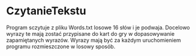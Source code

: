 # CzytanieTekstu
Program sczytuje z pliku Words.txt losowe 16 słów i je podwaja.
Docelowo wyrazy te mają zostać przypisane do kart do gry w dopasowywanie zapamiętanych wyrazów. Wyrazy mają być za każdym uruchomieniem programu rozmieszczone w losowy sposób.
